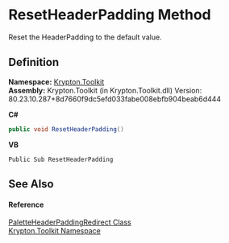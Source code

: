 # ResetHeaderPadding Method


Reset the HeaderPadding to the default value.



## Definition
**Namespace:** <a href="79d2eac2-21f4-54ff-7552-b20c33c30600.md">Krypton.Toolkit</a>  
**Assembly:** Krypton.Toolkit (in Krypton.Toolkit.dll) Version: 80.23.10.287+8d7660f9dc5efd033fabe008ebfb904beab6d444

**C#**
``` C#
public void ResetHeaderPadding()
```
**VB**
``` VB
Public Sub ResetHeaderPadding
```



## See Also


#### Reference
<a href="41f36776-9a15-bbc7-0976-f9e3e6574c6d.md">PaletteHeaderPaddingRedirect Class</a>  
<a href="79d2eac2-21f4-54ff-7552-b20c33c30600.md">Krypton.Toolkit Namespace</a>  
